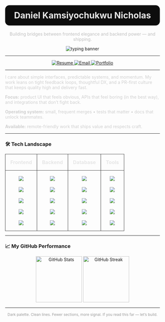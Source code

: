 <!-- Hero --> 

<h1 align="center" style="color:#e6e6e6;background:#0d0d0d;padding:16px 18px;border-radius:14px;">
  Daniel Kamsiyochukwu Nicholas
</h1>
<p align="center" style="color:#bfbfbf;font-size:14px;margin-top:6px;">
  Building bridges between frontend elegance and backend power — and shipping.
</p>

<p align="center">
  <img src="https://readme-typing-svg.demolab.com?font=Geist+Mono&weight=500&size=16&duration=2500&pause=800&color=E6E6E6&center=true&vCenter=true&width=640&lines=I+ship+reliable+web+products;PR-first+workflow%2C+clean+commits%2C+clear+docs;Open-source+collaborator;Available+for+impactful+work" alt="typing banner" />
</p>

---

<!-- CTAs -->

<p align="center">
  <a href="https://daniel-resume.tiiny.site" target="_blank">
    <img src="https://img.shields.io/badge/Resume-Open-0d0d0d?style=for-the-badge&logo=readthedocs&logoColor=white" alt="Resume" />
  </a>
  <a href="mailto:danielnicholas1477@gmail.com" target="_blank">
    <img src="https://img.shields.io/badge/Email-Contact-0d0d0d?style=for-the-badge&logo=gmail&logoColor=white" alt="Email" />
  </a>
  <a href="https://daniel-nicholas.vercel.app" target="_blank">
    <img src="https://img.shields.io/badge/Portfolio-Visit-0d0d0d?style=for-the-badge&logo=vercel&logoColor=white" alt="Portfolio" />
  </a>
</p>

---

<!-- About (short + meaningful, aligned left) -->

<div style="color:#cfcfcf;max-width:820px;margin: 0 auto;">
  <p>I care about simple interfaces, predictable systems, and momentum. My work leans on tight feedback loops, thoughtful DX, and a PR-first culture that keeps quality high and delivery fast.</p>
  <p><strong>Focus:</strong> product UI that feels obvious, APIs that feel boring (in the best way), and integrations that don’t fight back.</p>
  <p><strong>Operating system:</strong> small, frequent merges • tests that matter • docs that unlock teammates.</p>
  <p><strong>Available:</strong> remote-friendly work that ships value and respects craft.</p>
</div>

---

<!-- Technology table -->

### 🛠 Tech Landscape

<div align="center">
<table style="border-collapse:collapse;table-layout:fixed;margin:0 auto;">
  <thead>
    <tr>
      <th align="center" style="border:1px solid #333;padding:16px;font-size:16px;color:#e6e6e6;">Frontend</th>
      <th align="center" style="border:1px solid #333;padding:16px;font-size:16px;color:#e6e6e6;">Backend</th>
      <th align="center" style="border:1px solid #333;padding:16px;font-size:16px;color:#e6e6e6;">Database</th>
      <th align="center" style="border:1px solid #333;padding:16px;font-size:16px;color:#e6e6e6;">Tools</th>
    </tr>
  </thead>
  <tbody>
    <tr>
      <td align="center" style="border:1px solid #333;padding:18px;">
        <a href="#"><img src="https://img.shields.io/badge/React-20232A?style=for-the-badge&logo=react&logoColor=61DAFB" /></a><br/><br/>
        <a href="#"><img src="https://img.shields.io/badge/Next.js-000000?style=for-the-badge&logo=nextdotjs&logoColor=white" /></a><br/><br/>
        <a href="#"><img src="https://img.shields.io/badge/TypeScript-3178C6?style=for-the-badge&logo=typescript&logoColor=white" /></a><br/><br/>
        <a href="#"><img src="https://img.shields.io/badge/TailwindCSS-38B2AC?style=for-the-badge&logo=tailwindcss&logoColor=white" /></a><br/><br/>
        <a href="#"><img src="https://img.shields.io/badge/Vite-646CFF?style=for-the-badge&logo=vite&logoColor=FFD62E" /></a>
      </td>
      <td align="center" style="border:1px solid #333;padding:18px;">
        <a href="#"><img src="https://img.shields.io/badge/Node.js-339933?style=for-the-badge&logo=nodedotjs&logoColor=white" /></a><br/><br/>
        <a href="#"><img src="https://img.shields.io/badge/Express-000000?style=for-the-badge&logo=express&logoColor=white" /></a><br/><br/>
        <a href="#"><img src="https://img.shields.io/badge/NestJS-E0234E?style=for-the-badge&logo=nestjs&logoColor=white" /></a><br/><br/>
        <a href="#"><img src="https://img.shields.io/badge/Fastify-000000?style=for-the-badge&logo=fastify&logoColor=white" /></a><br/><br/>
        <a href="#"><img src="https://img.shields.io/badge/GraphQL-E10098?style=for-the-badge&logo=graphql&logoColor=white" /></a>
      </td>
      <td align="center" style="border:1px solid #333;padding:18px;">
        <a href="#"><img src="https://img.shields.io/badge/PostgreSQL-336791?style=for-the-badge&logo=postgresql&logoColor=white" /></a><br/><br/>
        <a href="#"><img src="https://img.shields.io/badge/MongoDB-4EA94B?style=for-the-badge&logo=mongodb&logoColor=white" /></a><br/><br/>
        <a href="#"><img src="https://img.shields.io/badge/MySQL-4479A1?style=for-the-badge&logo=mysql&logoColor=white" /></a><br/><br/>
        <a href="#"><img src="https://img.shields.io/badge/Redis-DC382D?style=for-the-badge&logo=redis&logoColor=white" /></a><br/><br/>
        <a href="#"><img src="https://img.shields.io/badge/Prisma-2D3748?style=for-the-badge&logo=prisma&logoColor=white" /></a>
      </td>
      <td align="center" style="border:1px solid #333;padding:18px;">
        <a href="#"><img src="https://img.shields.io/badge/Postman-FF6C37?style=for-the-badge&logo=postman&logoColor=white" /></a><br/><br/>
        <a href="#"><img src="https://img.shields.io/badge/Git-F05032?style=for-the-badge&logo=git&logoColor=white" /></a><br/><br/>
        <a href="#"><img src="https://img.shields.io/badge/Docker-2496ED?style=for-the-badge&logo=docker&logoColor=white" /></a><br/><br/>
        <a href="#"><img src="https://img.shields.io/badge/VSCode-007ACC?style=for-the-badge&logo=visualstudiocode&logoColor=white" /></a><br/><br/>
        <a href="#"><img src="https://img.shields.io/badge/Linux-FCC624?style=for-the-badge&logo=linux&logoColor=black" /></a>
      </td>
    </tr>
  </tbody>
</table>
</div>

---

### 📈 My GitHub Performance

<p align="center">
  <img height="150" src="https://github-readme-stats.vercel.app/api?username=DANKAMN&show_icons=true&theme=github_dark&hide_border=true" alt="GitHub Stats" />
  <img height="150" src="https://streak-stats.demolab.com/?user=DANKAMN&theme=dark&hide_border=true" alt="GitHub Streak" />
</p>

---

<p align="center" style="color:#9a9a9a;font-size:12px;">
  Dark palette. Clean lines. Fewer sections, more signal. If you read this far — let’s build.
</p>
